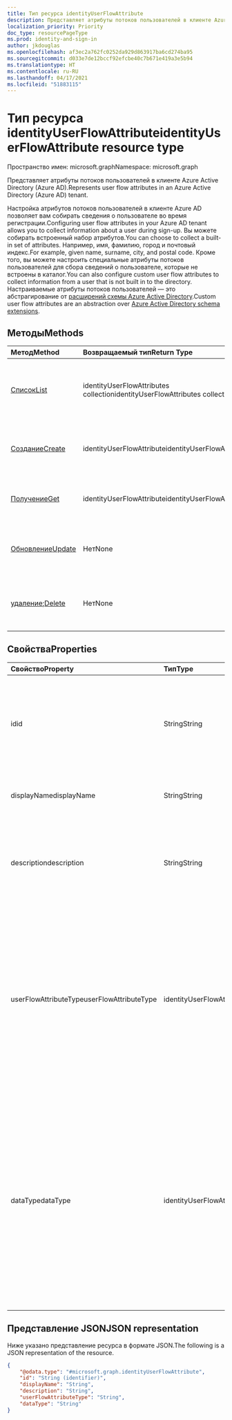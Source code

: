 ```yaml
---
title: Тип ресурса identityUserFlowAttribute
description: Представляет атрибуты потоков пользователей в клиенте Azure Active Directory и клиенте Azure AD B2C.
localization_priority: Priority
doc_type: resourcePageType
ms.prod: identity-and-sign-in
author: jkdouglas
ms.openlocfilehash: af3ec2a762fc0252da929d863917ba6cd274ba95
ms.sourcegitcommit: d033e7de12bccf92efcbe40c7b671e419a3e5b94
ms.translationtype: HT
ms.contentlocale: ru-RU
ms.lasthandoff: 04/17/2021
ms.locfileid: "51883115"
---
```

# <a name="identityuserflowattribute-resource-type"></a><span data-ttu-id="11bd1-103">Тип ресурса identityUserFlowAttribute</span><span class="sxs-lookup"><span data-stu-id="11bd1-103">identityUserFlowAttribute resource type</span></span>

<span data-ttu-id="11bd1-104">Пространство имен: microsoft.graph</span><span class="sxs-lookup"><span data-stu-id="11bd1-104">Namespace: microsoft.graph</span></span>

<span data-ttu-id="11bd1-105">Представляет атрибуты потоков пользователей в клиенте Azure Active Directory (Azure AD).</span><span class="sxs-lookup"><span data-stu-id="11bd1-105">Represents user flow attributes in an Azure Active Directory (Azure AD) tenant.</span></span>

<span data-ttu-id="11bd1-106">Настройка атрибутов потоков пользователей в клиенте Azure AD позволяет вам собирать сведения о пользователе во время регистрации.</span><span class="sxs-lookup"><span data-stu-id="11bd1-106">Configuring user flow attributes in your Azure AD tenant allows you to collect information about a user during sign-up.</span></span> <span data-ttu-id="11bd1-107">Вы можете собирать встроенный набор атрибутов.</span><span class="sxs-lookup"><span data-stu-id="11bd1-107">You can choose to collect a built-in set of attributes.</span></span> <span data-ttu-id="11bd1-108">Например, имя, фамилию, город и почтовый индекс.</span><span class="sxs-lookup"><span data-stu-id="11bd1-108">For example, given name, surname, city, and postal code.</span></span> <span data-ttu-id="11bd1-109">Кроме того, вы можете настроить специальные атрибуты потоков пользователей для сбора сведений о пользователе, которые не встроены в каталог.</span><span class="sxs-lookup"><span data-stu-id="11bd1-109">You can also configure custom user flow attributes to collect information from a user that is not built in to the directory.</span></span> <span data-ttu-id="11bd1-110">Настраиваемые атрибуты потоков пользователей — это абстрагирование от [расширений схемы Azure Active Directory](/azure/active-directory/develop/active-directory-schema-extensions).</span><span class="sxs-lookup"><span data-stu-id="11bd1-110">Custom user flow attributes are an abstraction over [Azure Active Directory schema extensions](/azure/active-directory/develop/active-directory-schema-extensions).</span></span>

## <a name="methods"></a><span data-ttu-id="11bd1-111">Методы</span><span class="sxs-lookup"><span data-stu-id="11bd1-111">Methods</span></span>

| <span data-ttu-id="11bd1-112">Метод</span><span class="sxs-lookup"><span data-stu-id="11bd1-112">Method</span></span>       | <span data-ttu-id="11bd1-113">Возвращаемый тип</span><span class="sxs-lookup"><span data-stu-id="11bd1-113">Return Type</span></span>  |<span data-ttu-id="11bd1-114">Описание</span><span class="sxs-lookup"><span data-stu-id="11bd1-114">Description</span></span>|
|:---------------|:--------|:----------|
|[<span data-ttu-id="11bd1-115">Список</span><span class="sxs-lookup"><span data-stu-id="11bd1-115">List</span></span>](../api/identityuserflowattribute-list.md)|<span data-ttu-id="11bd1-116">identityUserFlowAttributes collection</span><span class="sxs-lookup"><span data-stu-id="11bd1-116">identityUserFlowAttributes collection</span></span>|<span data-ttu-id="11bd1-117">Извлечение всех встроенных и настраиваемых атрибутов потоков пользователей.</span><span class="sxs-lookup"><span data-stu-id="11bd1-117">Retrieve all built-in and custom user flow attributes.</span></span>|
|[<span data-ttu-id="11bd1-118">Создание</span><span class="sxs-lookup"><span data-stu-id="11bd1-118">Create</span></span>](../api/identityuserflowattribute-post.md)|<span data-ttu-id="11bd1-119">identityUserFlowAttribute</span><span class="sxs-lookup"><span data-stu-id="11bd1-119">identityUserFlowAttribute</span></span>|<span data-ttu-id="11bd1-120">Создание настраиваемого атрибута потока пользователей.</span><span class="sxs-lookup"><span data-stu-id="11bd1-120">Create a new custom user flow attribute.</span></span>|
|[<span data-ttu-id="11bd1-121">Получение</span><span class="sxs-lookup"><span data-stu-id="11bd1-121">Get</span></span>](../api/identityuserflowattribute-get.md) |<span data-ttu-id="11bd1-122">identityUserFlowAttribute</span><span class="sxs-lookup"><span data-stu-id="11bd1-122">identityUserFlowAttribute</span></span>|<span data-ttu-id="11bd1-123">Извлечение свойств атрибута потока пользователей.</span><span class="sxs-lookup"><span data-stu-id="11bd1-123">Retrieve properties of a user flow attribute.</span></span>|
|[<span data-ttu-id="11bd1-124">Обновление</span><span class="sxs-lookup"><span data-stu-id="11bd1-124">Update</span></span>](../api/identityuserflowattribute-update.md)|<span data-ttu-id="11bd1-125">Нет</span><span class="sxs-lookup"><span data-stu-id="11bd1-125">None</span></span>|<span data-ttu-id="11bd1-126">Обновление настраиваемого атрибута потока пользователей.</span><span class="sxs-lookup"><span data-stu-id="11bd1-126">Update a custom user flow attribute.</span></span>|
|<span data-ttu-id="11bd1-127">[удаление](../api/identityuserflowattribute-delete.md);</span><span class="sxs-lookup"><span data-stu-id="11bd1-127">[Delete](../api/identityuserflowattribute-delete.md)</span></span>|<span data-ttu-id="11bd1-128">Нет</span><span class="sxs-lookup"><span data-stu-id="11bd1-128">None</span></span>|<span data-ttu-id="11bd1-129">Удаление настраиваемого атрибута потока пользователей.</span><span class="sxs-lookup"><span data-stu-id="11bd1-129">Delete a custom user flow attribute.</span></span>|

## <a name="properties"></a><span data-ttu-id="11bd1-130">Свойства</span><span class="sxs-lookup"><span data-stu-id="11bd1-130">Properties</span></span>

|<span data-ttu-id="11bd1-131">Свойство</span><span class="sxs-lookup"><span data-stu-id="11bd1-131">Property</span></span>|<span data-ttu-id="11bd1-132">Тип</span><span class="sxs-lookup"><span data-stu-id="11bd1-132">Type</span></span>|<span data-ttu-id="11bd1-133">Описание</span><span class="sxs-lookup"><span data-stu-id="11bd1-133">Description</span></span>|
|:---------------|:--------|:----------|
|<span data-ttu-id="11bd1-134">id</span><span class="sxs-lookup"><span data-stu-id="11bd1-134">id</span></span>|<span data-ttu-id="11bd1-135">String</span><span class="sxs-lookup"><span data-stu-id="11bd1-135">String</span></span>|<span data-ttu-id="11bd1-136">Идентификатор атрибута потока пользователей.</span><span class="sxs-lookup"><span data-stu-id="11bd1-136">The identifier of the user flow attribute.</span></span> <span data-ttu-id="11bd1-137">Это автоматически созданный атрибут только для чтения.</span><span class="sxs-lookup"><span data-stu-id="11bd1-137">This is a read-only attribute that is automatically created.</span></span>|
|<span data-ttu-id="11bd1-138">displayName</span><span class="sxs-lookup"><span data-stu-id="11bd1-138">displayName</span></span>|<span data-ttu-id="11bd1-139">String</span><span class="sxs-lookup"><span data-stu-id="11bd1-139">String</span></span>|<span data-ttu-id="11bd1-140">Отображаемое имя атрибута потока пользователей.</span><span class="sxs-lookup"><span data-stu-id="11bd1-140">The display name of the user flow attribute.</span></span>|
|<span data-ttu-id="11bd1-141">description</span><span class="sxs-lookup"><span data-stu-id="11bd1-141">description</span></span>|<span data-ttu-id="11bd1-142">String</span><span class="sxs-lookup"><span data-stu-id="11bd1-142">String</span></span>|<span data-ttu-id="11bd1-143">Описание атрибута потока пользователей, демонстрируемое пользователю при регистрации.</span><span class="sxs-lookup"><span data-stu-id="11bd1-143">The description of the user flow attribute that's shown to the user at the time of sign-up.</span></span>|
|<span data-ttu-id="11bd1-144">userFlowAttributeType</span><span class="sxs-lookup"><span data-stu-id="11bd1-144">userFlowAttributeType</span></span>|<span data-ttu-id="11bd1-145">identityUserFlowAttributeType</span><span class="sxs-lookup"><span data-stu-id="11bd1-145">identityUserFlowAttributeType</span></span>|<span data-ttu-id="11bd1-146">Тип атрибута потока пользователей.</span><span class="sxs-lookup"><span data-stu-id="11bd1-146">The type of the user flow attribute.</span></span> <span data-ttu-id="11bd1-147">Это автоматически настроенный атрибут только для чтения.</span><span class="sxs-lookup"><span data-stu-id="11bd1-147">This is a read-only attribute that is automatically set.</span></span> <span data-ttu-id="11bd1-148">В зависимости от типа атрибута значением этого свойства является `builtIn`, `custom` или `required`.</span><span class="sxs-lookup"><span data-stu-id="11bd1-148">Depending on the type of attribute, the values for this property will be `builtIn`, `custom`, or `required`.</span></span>|
|<span data-ttu-id="11bd1-149">dataType</span><span class="sxs-lookup"><span data-stu-id="11bd1-149">dataType</span></span>|<span data-ttu-id="11bd1-150">identityUserFlowAttributeDataType</span><span class="sxs-lookup"><span data-stu-id="11bd1-150">identityUserFlowAttributeDataType</span></span>|<span data-ttu-id="11bd1-151">Тип данных атрибута потока пользователей.</span><span class="sxs-lookup"><span data-stu-id="11bd1-151">The data type of the user flow attribute.</span></span> <span data-ttu-id="11bd1-152">Это свойство нельзя изменить после создания атрибута потока пользователей.</span><span class="sxs-lookup"><span data-stu-id="11bd1-152">This cannot be modified after the custom user flow attribute is created.</span></span> <span data-ttu-id="11bd1-153">Поддерживаемые значения для **dataType**: `string`, `boolean`, `int64`, `stringCollection`, `dateTime`.</span><span class="sxs-lookup"><span data-stu-id="11bd1-153">The supported values for **dataType** are: `string` , `boolean` , `int64` , `stringCollection` , `dateTime`.</span></span>|

## <a name="json-representation"></a><span data-ttu-id="11bd1-154">Представление JSON</span><span class="sxs-lookup"><span data-stu-id="11bd1-154">JSON representation</span></span>

<span data-ttu-id="11bd1-155">Ниже указано представление ресурса в формате JSON.</span><span class="sxs-lookup"><span data-stu-id="11bd1-155">The following is a JSON representation of the resource.</span></span>

<!-- {
  "blockType": "resource",
  "@odata.type": "microsoft.graph.identityUserFlowAttribute"
} -->

```json
{
    "@odata.type": "#microsoft.graph.identityUserFlowAttribute",
    "id": "String (identifier)",
    "displayName": "String",
    "description": "String",
    "userFlowAttributeType": "String",
    "dataType": "String"
}
```
